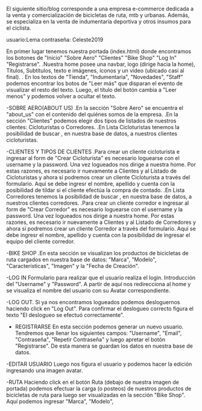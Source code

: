 El siguiente sitio/blog corresponde a una empresa e-commerce dedicada a la venta y comercialización de bicicletas de ruta, mtb y urbanas. Además, se especializa en la venta de indumentaria deportiva y otros insumos para el ciclista. 


usuario:Lema
contraseña: Celeste2019

En primer lugar tenemos nuestra portada (index.html) donde encontramos los botones de "Inicio" "Sobre Aero" "Clientes" "Bike Shop" "Log In" "Registrarse". 
.Nuestra home posee una navbar, logo (dirige hacia la home), Títulos, Subtítulos, texto e imágenes, íconos y un video (ubicado casi al final). 
. En los textos de "Tienda", "Indumentaria", "Novedades", "Staff" podemos encontrar los botos de "Leer más" que disparan el evento de visualizar el resto del texto. Luego, el título del botón cambia a "Leer menos" y podemos volver a ocultar el texto.

-SOBRE AERO(ABOUT US)
.En la sección "Sobre Aero" se encuentra el "about_us" con el contenido del quiénes somos de la empresa.
.En la sección "Clientes" podemos elegir dos tipos de listados de nuestros clientes: Cicloturistas o Corredores.
.En Lista Cicloturistas tenemos la posibilidad de buscar , en nuestra base de datos, a nuestros clientes cicloturistas.

-CLIENTES Y TIPOS DE CLIENTES
.Para crear un cliente cicloturista e ingresar al form de "Crear Cicloturista" es necesario loguearse con el username y la password. Una vez logueados nos dirige a nuestra home. Por estas razones, es necesario ir nuevamente a Clientes y al Listado de Cicloturistas y ahora sí podremos crear un cliente Cicloturista a través del formulario. Aquí se debe ingresr el nombre, apellido y cuenta con la posibilidad de tildar si el cliente efectúa la compra de contado. 
.En Lista Corredores tenemos la posibilidad de buscar , en nuestra base de datos, a nuestros clientes corredores.
.Para crear un cliente corredor e  ingresar al form de "Crear Corredor" es necesario loguearse con el username y la password. Una vez logueados nos dirige a nuestra home. Por estas razones, es necesario ir nuevamente a Clientes y al Listado de Corredores y ahora sí podremos crear un cliente Corredor a través del formulario. Aquí se debe ingresr el nombre, apellido y cuenta con la posibilidad de ingresar el equipo del cliente corredor. 

-BIKE SHOP
.En esta sección se visualizan los productos de bicicletas de ruta cargados en nuestra base de datos: "Marca", "Modelo", "Características", "Imagen" y la "Fecha de Creación". 

-LOG IN
Formulario para realizar que el usuario realiza el login. Introducción del "Username" y "Password". A partir de aquí nos redirecciona al home y se visualiza el nombre del usuario con su Avatar correspondiente.

-LOG OUT. 
Si ya nos encontramos logueados podemos desloguernos haciendo click en "Log Out". Para confirmar el deslogueo correcto figura el texto "El deslogueo se efectuó correctamente".

- REGISTRARSE
En esta sección podemos generar un nuevo usuario. Tendremos que llenar los siguientes campos: "Username", "Email", "Contraseña", "Repetir Contraseña"   y luego apretar el botón "Registrarse". De esta manera se guardan los datos en nuestra base de datos.

-EDITAR USUARIO
Luego nos figura el usuario y podemos hacer la edición ingresando una imagen avatar.

-RUTA
Haciendo click en el botón Ruta (debajo de nuestra imagen de portada) podemos efectuar la carga (o posteos) de nuestros productos de bicicletas de ruta para luego ser visualizadas en la sección "Bike Shop". Aquí podemos ingresar "Marca", "Modelo",  

